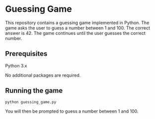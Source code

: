 # Guessing Game

This repository contains a guessing game implemented in Python. The game asks the user to guess a number between 1 and 100. The correct answer is 42. The game continues until the user guesses the correct number.


## Prerequisites
Python 3.x

No additional packages are required.


## Running the game
```python guessing_game.py```

You will then be prompted to guess a number between 1 and 100.